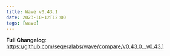 ```yaml
---
title: Wave v0.43.1
date: 2023-10-12T12:00
tags: [wave]
---
```


**Full Changelog**: https://github.com/seqeralabs/wave/compare/v0.43.0...v0.43.1
